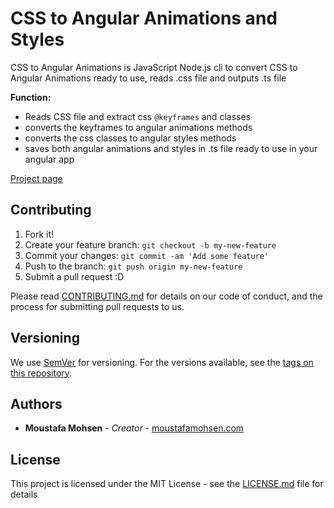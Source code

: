 # CSS to Angular Animations and Styles
CSS to Angular Animations is JavaScript Node.js cli to convert CSS to Angular Animations ready to use, reads .css file and outputs .ts file

**Function:**
- Reads CSS file and extract css `@keyframes` and classes
- converts the keyframes to angular animations methods
- converts the css classes to angular styles methods
- saves both angular animations and styles in .ts file ready to use in your angular app

[Project page](https://github.com/MoustafaMohsen/css-to-angular-animations-and-styles)


## Contributing

1. Fork it!
2. Create your feature branch: `git checkout -b my-new-feature`
3. Commit your changes: `git commit -am 'Add some feature'`
4. Push to the branch: `git push origin my-new-feature`
5. Submit a pull request :D

Please read [CONTRIBUTING.md](https://github.com/MoustafaMohsen/css-to-angular-animations-and-styles/CONTRIBUTING.md) for details on our code of conduct, and the process for submitting pull requests to us.

## Versioning

We use [SemVer](http://semver.org/) for versioning. For the versions available, see the [tags on this repository](https://github.com/your/project/tags). 

## Authors

* **Moustafa Mohsen** - *Creator* - [moustafamohsen.com](moustafamohsen.com)


## License

This project is licensed under the MIT License - see the [LICENSE.md](LICENSE.md) file for details

